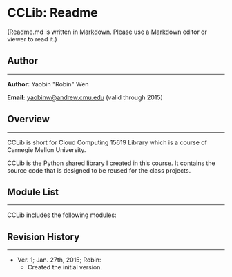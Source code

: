 # CCLib: Readme

(Readme.md is written in Markdown. Please use a Markdown editor or viewer to read it.)

## Author
---
**Author:** Yaobin "Robin" Wen

**Email:** yaobinw@andrew.cmu.edu (valid through 2015)

## Overview
---
CCLib is short for Cloud Computing 15619 Library which is a course of Carnegie Mellon University.

CCLib is the Python shared library I created in this course. It contains the source code that is designed to be reused for the class projects.

## Module List
---
CCLib includes the following modules:


## Revision History
---

* Ver. 1; Jan. 27th, 2015; Robin:
	* Created the initial version.